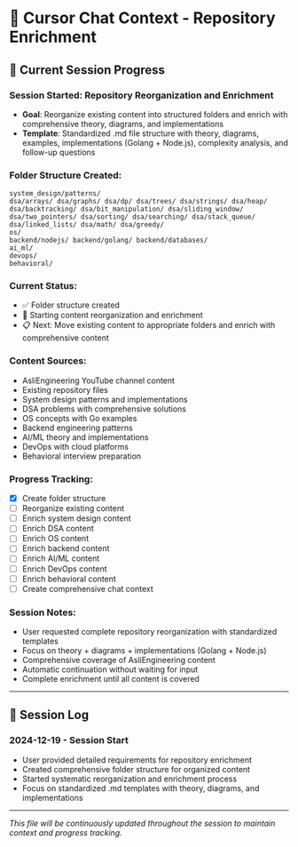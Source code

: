 # 📌 Cursor Chat Context - Repository Enrichment

## 🎯 **Current Session Progress**

### **Session Started**: Repository Reorganization and Enrichment

- **Goal**: Reorganize existing content into structured folders and enrich with comprehensive theory, diagrams, and implementations
- **Template**: Standardized .md file structure with theory, diagrams, examples, implementations (Golang + Node.js), complexity analysis, and follow-up questions

### **Folder Structure Created**:

```
system_design/patterns/
dsa/arrays/ dsa/graphs/ dsa/dp/ dsa/trees/ dsa/strings/ dsa/heap/ dsa/backtracking/ dsa/bit_manipulation/ dsa/sliding_window/ dsa/two_pointers/ dsa/sorting/ dsa/searching/ dsa/stack_queue/ dsa/linked_lists/ dsa/math/ dsa/greedy/
os/
backend/nodejs/ backend/golang/ backend/databases/
ai_ml/
devops/
behavioral/
```

### **Current Status**:

- ✅ Folder structure created
- 🔄 Starting content reorganization and enrichment
- 📋 Next: Move existing content to appropriate folders and enrich with comprehensive content

### **Content Sources**:

- AsliEngineering YouTube channel content
- Existing repository files
- System design patterns and implementations
- DSA problems with comprehensive solutions
- OS concepts with Go examples
- Backend engineering patterns
- AI/ML theory and implementations
- DevOps with cloud platforms
- Behavioral interview preparation

### **Progress Tracking**:

- [x] Create folder structure
- [ ] Reorganize existing content
- [ ] Enrich system design content
- [ ] Enrich DSA content
- [ ] Enrich OS content
- [ ] Enrich backend content
- [ ] Enrich AI/ML content
- [ ] Enrich DevOps content
- [ ] Enrich behavioral content
- [ ] Create comprehensive chat context

### **Session Notes**:

- User requested complete repository reorganization with standardized templates
- Focus on theory + diagrams + implementations (Golang + Node.js)
- Comprehensive coverage of AsliEngineering content
- Automatic continuation without waiting for input
- Complete enrichment until all content is covered

---

## 📝 **Session Log**

### **2024-12-19 - Session Start**

- User provided detailed requirements for repository enrichment
- Created comprehensive folder structure for organized content
- Started systematic reorganization and enrichment process
- Focus on standardized .md templates with theory, diagrams, and implementations

---

_This file will be continuously updated throughout the session to maintain context and progress tracking._
